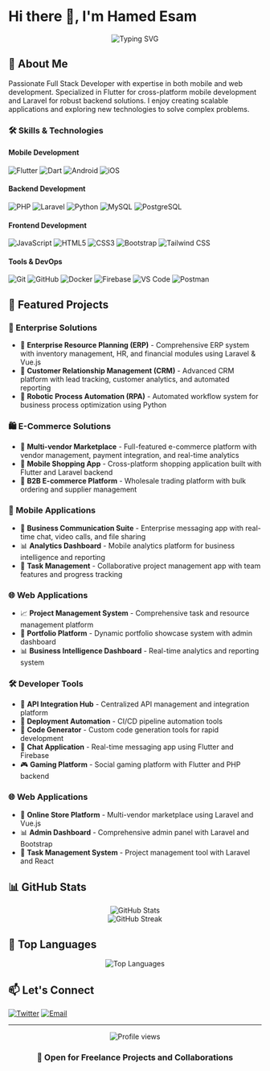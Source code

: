# Hi there 👋, I'm Hamed Esam

<div align="center">
  <img src="https://readme-typing-svg.herokuapp.com?font=Fira+Code&weight=500&size=25&pause=1000&color=3F97F7&center=true&vCenter=true&width=435&lines=Sr. Full+Stack+Developer;Sr. Flutter+Developer;Laravel+Expert;Always+learning+new+things" alt="Typing SVG" />
</div>

## 🚀 About Me
Passionate Full Stack Developer with expertise in both mobile and web development. Specialized in Flutter for cross-platform mobile development and Laravel for robust backend solutions. I enjoy creating scalable applications and exploring new technologies to solve complex problems.

### 🛠️ Skills & Technologies

#### Mobile Development
![Flutter](https://img.shields.io/badge/-Flutter-02569B?style=flat-square&logo=flutter&logoColor=white)
![Dart](https://img.shields.io/badge/-Dart-0175C2?style=flat-square&logo=dart&logoColor=white)
![Android](https://img.shields.io/badge/-Android-3DDC84?style=flat-square&logo=android&logoColor=white)
![iOS](https://img.shields.io/badge/-iOS-000000?style=flat-square&logo=ios&logoColor=white)

#### Backend Development
![PHP](https://img.shields.io/badge/-PHP-777BB4?style=flat-square&logo=php&logoColor=white)
![Laravel](https://img.shields.io/badge/-Laravel-FF2D20?style=flat-square&logo=laravel&logoColor=white)
![Python](https://img.shields.io/badge/-Python-3776AB?style=flat-square&logo=Python&logoColor=white)
![MySQL](https://img.shields.io/badge/-MySQL-4479A1?style=flat-square&logo=mysql&logoColor=white)
![PostgreSQL](https://img.shields.io/badge/-PostgreSQL-336791?style=flat-square&logo=postgresql&logoColor=white)

#### Frontend Development
![JavaScript](https://img.shields.io/badge/-JavaScript-F7DF1E?style=flat-square&logo=javascript&logoColor=black)
![HTML5](https://img.shields.io/badge/-HTML5-E34F26?style=flat-square&logo=html5&logoColor=white)
![CSS3](https://img.shields.io/badge/-CSS3-1572B6?style=flat-square&logo=css3&logoColor=white)
![Bootstrap](https://img.shields.io/badge/-Bootstrap-7952B3?style=flat-square&logo=bootstrap&logoColor=white)
![Tailwind CSS](https://img.shields.io/badge/-Tailwind_CSS-38B2AC?style=flat-square&logo=tailwind-css&logoColor=white)

#### Tools & DevOps
![Git](https://img.shields.io/badge/-Git-F05032?style=flat-square&logo=git&logoColor=white)
![GitHub](https://img.shields.io/badge/-GitHub-181717?style=flat-square&logo=github&logoColor=white)
![Docker](https://img.shields.io/badge/-Docker-2496ED?style=flat-square&logo=docker&logoColor=white)
![Firebase](https://img.shields.io/badge/-Firebase-FFCA28?style=flat-square&logo=firebase&logoColor=black)
![VS Code](https://img.shields.io/badge/-VS_Code-007ACC?style=flat-square&logo=visual-studio-code&logoColor=white)
![Postman](https://img.shields.io/badge/-Postman-FF6C37?style=flat-square&logo=postman&logoColor=white)

## 🎯 Featured Projects

### 🏢 Enterprise Solutions
- 💼 **Enterprise Resource Planning (ERP)** - Comprehensive ERP system with inventory management, HR, and financial modules using Laravel & Vue.js
- 👥 **Customer Relationship Management (CRM)** - Advanced CRM platform with lead tracking, customer analytics, and automated reporting
- 🤖 **Robotic Process Automation (RPA)** - Automated workflow system for business process optimization using Python

### 🛍️ E-Commerce Solutions
- 🏪 **Multi-vendor Marketplace** - Full-featured e-commerce platform with vendor management, payment integration, and real-time analytics
- 📱 **Mobile Shopping App** - Cross-platform shopping application built with Flutter and Laravel backend
- 🛒 **B2B E-commerce Platform** - Wholesale trading platform with bulk ordering and supplier management

### 📱 Mobile Applications
- 💬 **Business Communication Suite** - Enterprise messaging app with real-time chat, video calls, and file sharing
- 📊 **Analytics Dashboard** - Mobile analytics platform for business intelligence and reporting
- 🎯 **Task Management** - Collaborative project management app with team features and progress tracking

### 🌐 Web Applications
- 📈 **Project Management System** - Comprehensive task and resource management platform
- 🎨 **Portfolio Platform** - Dynamic portfolio showcase system with admin dashboard
- 📊 **Business Intelligence Dashboard** - Real-time analytics and reporting system

### 🛠️ Developer Tools
- 🔧 **API Integration Hub** - Centralized API management and integration platform
- 🚀 **Deployment Automation** - CI/CD pipeline automation tools
- 📝 **Code Generator** - Custom code generation tools for rapid development
- 💬 **Chat Application** - Real-time messaging app using Flutter and Firebase
- 🎮 **Gaming Platform** - Social gaming platform with Flutter and PHP backend

### 🌐 Web Applications
- 🏪 **Online Store Platform** - Multi-vendor marketplace using Laravel and Vue.js
- 📊 **Admin Dashboard** - Comprehensive admin panel with Laravel and Bootstrap
- 🎯 **Task Management System** - Project management tool with Laravel and React

## 📊 GitHub Stats

<div align="center">
  <img src="https://github-readme-stats.vercel.app/api?username=Hamed233&show_icons=true&theme=radical" alt="GitHub Stats" />
</div>

<div align="center">
  <img src="https://github-readme-streak-stats.herokuapp.com/?user=Hamed233&theme=radical" alt="GitHub Streak" />
</div>

## 🌟 Top Languages

<div align="center">
  <img src="https://github-readme-stats.vercel.app/api/top-langs/?username=Hamed233&layout=compact&theme=radical" alt="Top Languages" />
</div>

## 📫 Let's Connect
[![Twitter](https://img.shields.io/badge/-Twitter-1DA1F2?style=flat-square&logo=twitter&logoColor=white)](https://x.com/hamedesam_dev)
[![Email](https://img.shields.io/badge/-Email-D14836?style=flat-square&logo=gmail&logoColor=white)](mailto:info@albashmoparmeg.com)

---

<div align="center">
  <img src="https://komarev.com/ghpvc/?username=Hamed233&color=blue&style=flat-square" alt="Profile views" />
</div>

<div align="center">
  
  ### 💼 Open for Freelance Projects and Collaborations
  
</div>
